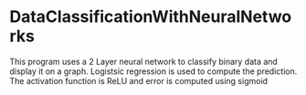 # DataClassificationWithNeuralNetworks
This program uses a 2 Layer neural network to classify binary data and display it on a graph. Logistsic regression is used to compute the prediction. The activation function is ReLU and error is computed using sigmoid
